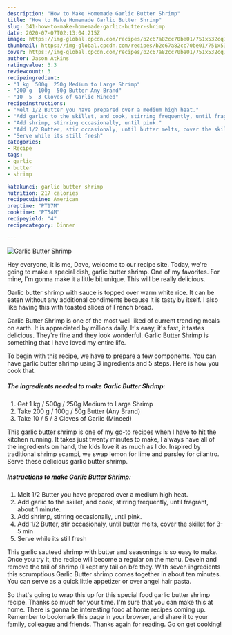 ```yaml
---
description: "How to Make Homemade Garlic Butter Shrimp"
title: "How to Make Homemade Garlic Butter Shrimp"
slug: 341-how-to-make-homemade-garlic-butter-shrimp
date: 2020-07-07T02:13:04.215Z
image: https://img-global.cpcdn.com/recipes/b2c67a82cc70be01/751x532cq70/garlic-butter-shrimp-recipe-main-photo.jpg
thumbnail: https://img-global.cpcdn.com/recipes/b2c67a82cc70be01/751x532cq70/garlic-butter-shrimp-recipe-main-photo.jpg
cover: https://img-global.cpcdn.com/recipes/b2c67a82cc70be01/751x532cq70/garlic-butter-shrimp-recipe-main-photo.jpg
author: Jason Atkins
ratingvalue: 3.3
reviewcount: 3
recipeingredient:
- "1 kg  500g  250g Medium to Large Shrimp"
- "200 g  100g  50g Butter Any Brand"
- "10  5  3 Cloves of Garlic Minced"
recipeinstructions:
- "Melt 1/2 Butter you have prepared over a medium high heat."
- "Add garlic to the skillet, and cook, stirring frequently, until fragrant, about 1 minute."
- "Add shrimp, stirring occasionally, until pink."
- "Add 1/2 Butter, stir occasionaly, until butter melts, cover the skillet for 3-5 min"
- "Serve while its still fresh"
categories:
- Recipe
tags:
- garlic
- butter
- shrimp

katakunci: garlic butter shrimp 
nutrition: 217 calories
recipecuisine: American
preptime: "PT17M"
cooktime: "PT54M"
recipeyield: "4"
recipecategory: Dinner

---
```



![Garlic Butter Shrimp](https://img-global.cpcdn.com/recipes/b2c67a82cc70be01/751x532cq70/garlic-butter-shrimp-recipe-main-photo.jpg)

Hey everyone, it is me, Dave, welcome to our recipe site. Today, we're going to make a special dish, garlic butter shrimp. One of my favorites. For mine, I'm gonna make it a little bit unique. This will be really delicious.

Garlic butter shrimp with sauce is topped over warm white rice. It can be eaten without any additional condiments because it is tasty by itself. I also like having this with toasted slices of French bread.

Garlic Butter Shrimp is one of the most well liked of current trending meals on earth. It is appreciated by millions daily. It's easy, it's fast, it tastes delicious. They're fine and they look wonderful. Garlic Butter Shrimp is something that I have loved my entire life.


To begin with this recipe, we have to prepare a few components. You can have garlic butter shrimp using 3 ingredients and 5 steps. Here is how you cook that.

<!--inarticleads1-->

##### The ingredients needed to make Garlic Butter Shrimp:

1. Get 1 kg / 500g / 250g Medium to Large Shrimp
1. Take 200 g / 100g / 50g Butter (Any Brand)
1. Take 10 / 5 / 3 Cloves of Garlic (Minced)


This garlic butter shrimp is one of my go-to recipes when I have to hit the kitchen running. It takes just twenty minutes to make, I always have all of the ingredients on hand, the kids love it as much as I do. Inspired by traditional shrimp scampi, we swap lemon for lime and parsley for cilantro. Serve these delicious garlic butter shrimp. 

<!--inarticleads2-->

##### Instructions to make Garlic Butter Shrimp:

1. Melt 1/2 Butter you have prepared over a medium high heat.
1. Add garlic to the skillet, and cook, stirring frequently, until fragrant, about 1 minute.
1. Add shrimp, stirring occasionally, until pink.
1. Add 1/2 Butter, stir occasionaly, until butter melts, cover the skillet for 3-5 min
1. Serve while its still fresh


This garlic sauteed shrimp with butter and seasonings is so easy to make. Once you try it, the recipe will become a regular on the menu. Devein and remove the tail of shrimp (I kept my tail on b/c they. With seven ingredients this scrumptious Garlic Butter shrimp comes together in about ten minutes. You can serve as a quick little appetizer or over angel hair pasta. 

So that's going to wrap this up for this special food garlic butter shrimp recipe. Thanks so much for your time. I'm sure that you can make this at home. There is gonna be interesting food at home recipes coming up. Remember to bookmark this page in your browser, and share it to your family, colleague and friends. Thanks again for reading. Go on get cooking!
